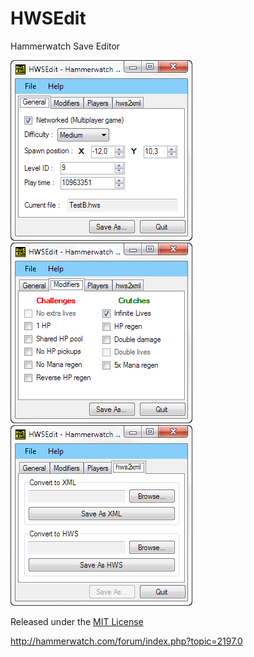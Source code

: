 HWSEdit
=======

Hammerwatch Save Editor  

![Screenshot01](screenshots/2014-10-14_213241.png)
![Screenshot02](screenshots/2014-10-14_213259.png)
![Screenshot03](screenshots/2014-10-14_215649.png)

Released under the [MIT License](http://opensource.org/licenses/MIT)

http://hammerwatch.com/forum/index.php?topic=2197.0
